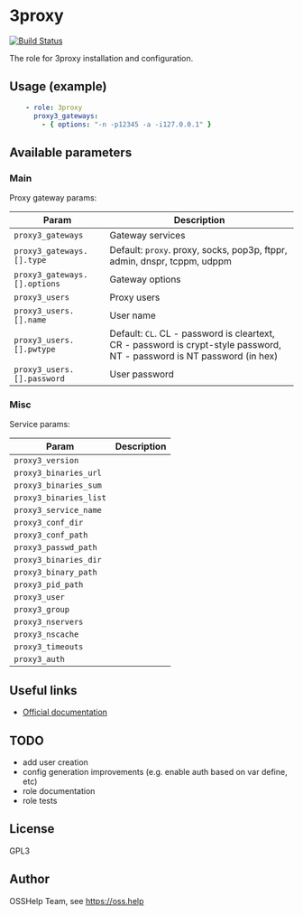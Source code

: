 # 3proxy

[![Build Status](https://drone.osshelp.ru/api/badges/ansible/3proxy/status.svg)](https://drone.osshelp.ru/ansible/3proxy)

The role for 3proxy installation and configuration.

## Usage (example)

```yaml
    - role: 3proxy
      proxy3_gateways:
        - { options: "-n -p12345 -a -i127.0.0.1" }
```

## Available parameters

### Main

Proxy gateway params:

| Param | Description |
| -------- | -------- |
| `proxy3_gateways` | Gateway services |
| `proxy3_gateways.[].type` | Default: `proxy`. proxy, socks, pop3p, ftppr, admin, dnspr, tcppm, udppm |
| `proxy3_gateways.[].options` | Gateway options |
| `proxy3_users` | Proxy users |
| `proxy3_users.[].name` | User name |
| `proxy3_users.[].pwtype` | Default: `CL`. CL - password is cleartext, CR - password is crypt-style password, NT - password is NT password (in hex) |
| `proxy3_users.[].password` | User password |

### Misc

Service params:

| Param | Description |
| -------- | -------- |
| `proxy3_version` | |
| `proxy3_binaries_url` | |
| `proxy3_binaries_sum` | |
| `proxy3_binaries_list` | |
| `proxy3_service_name` | |
| `proxy3_conf_dir` | |
| `proxy3_conf_path` | |
| `proxy3_passwd_path` | |
| `proxy3_binaries_dir` | |
| `proxy3_binary_path` | |
| `proxy3_pid_path` | |
| `proxy3_user` | |
| `proxy3_group` | |
| `proxy3_nservers` | |
| `proxy3_nscache` | |
| `proxy3_timeouts` | |
| `proxy3_auth` | |

## Useful links

- [Official documentation](https://3proxy.ru/doc/)

## TODO

- add user creation
- config generation improvements (e.g. enable auth based on var define, etc)
- role documentation
- role tests

## License

GPL3

## Author

OSSHelp Team, see <https://oss.help>
